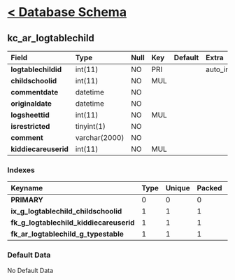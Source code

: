 # [< Database Schema](DatabaseSchema.md) #

## kc\_ar\_logtablechild ##
| **Field** | Type | Null | Key | Default | Extra | Comment |
|:----------|:-----|:-----|:----|:--------|:------|:--------|
| **logtablechildid** | int(11) | NO | PRI |  | auto\_increment |  |
| **childschoolid** | int(11) | NO | MUL |  |  |  |
| **commentdate** | datetime | NO |  |  |  |  |
| **originaldate** | datetime | NO |  |  |  |  |
| **logsheettid** | int(11) | NO | MUL |  |  |  |
| **isrestricted** | tinyint(1) | NO |  |  |  |  |
| **comment** | varchar(2000) | NO |  |  |  |  |
| **kiddiecareuserid** | int(11) | NO | MUL |  |  |  |


### Indexes ###
| **Keyname** | Type | Unique | Packed | Column | Seq | Cardinality | Collation | Null | Comment |
|:------------|:-----|:-------|:-------|:-------|:----|:------------|:----------|:-----|:--------|
| **PRIMARY** | 0 | 0 | 0 | logtablechildid | 1 | 0 | A | 0 | 0 |
| **ix\_g\_logtablechild\_childschoolid** | 1 | 1 | 1 | childschoolid | 1 |  | A | 1 | 1 |
| **fk\_g\_logtablechild\_kiddiecareuserid** | 1 | 1 | 1 | kiddiecareuserid | 1 |  | A | 1 | 1 |
| **fk\_ar\_logtablechild\_g\_typestable** | 1 | 1 | 1 | logsheettid | 1 |  | A | 1 | 1 |


### Default Data ###
No Default Data